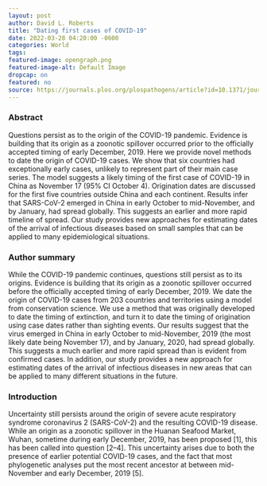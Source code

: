 ```yaml
---
layout: post
author: David L. Roberts
title: "Dating first cases of COVID-19"
date: 2022-03-28 04:20:00 -0600
categories: World  
tags: 
featured-image: opengraph.png
featured-image-alt: Default Image
dropcap: on 
featured: no 
source: https://journals.plos.org/plospathogens/article?id=10.1371/journal.ppat.1009620
---
```

### Abstract
Questions persist as to the origin of the COVID-19 pandemic. Evidence is building that its origin as a zoonotic spillover occurred prior to the officially accepted timing of early December, 2019. Here we provide novel methods to date the origin of COVID-19 cases. We show that six countries had exceptionally early cases, unlikely to represent part of their main case series. The model suggests a likely timing of the first case of COVID-19 in China as November 17 (95% CI October 4). Origination dates are discussed for the first five countries outside China and each continent. Results infer that SARS-CoV-2 emerged in China in early October to mid-November, and by January, had spread globally. This suggests an earlier and more rapid timeline of spread. Our study provides new approaches for estimating dates of the arrival of infectious diseases based on small samples that can be applied to many epidemiological situations.

### Author summary
While the COVID-19 pandemic continues, questions still persist as to its origins. Evidence is building that its origin as a zoonotic spillover occurred before the officially accepted timing of early December, 2019. We date the origin of COVID-19 cases from 203 countries and territories using a model from conservation science. We use a method that was originally developed to date the timing of extinction, and turn it to date the timing of origination using case dates rather than sighting events. Our results suggest that the virus emerged in China in early October to mid-November, 2019 (the most likely date being November 17), and by January, 2020, had spread globally. This suggests a much earlier and more rapid spread than is evident from confirmed cases. In addition, our study provides a new approach for estimating dates of the arrival of infectious diseases in new areas that can be applied to many different situations in the future.

### Introduction
Uncertainty still persists around the origin of severe acute respiratory syndrome coronavirus 2 (SARS-CoV-2) and the resulting COVID-19 disease. While an origin as a zoonotic spillover in the Huanan Seafood Market, Wuhan, sometime during early December, 2019, has been proposed [1], this has been called into question [2–4]. This uncertainty arises due to both the presence of earlier potential COVID-19 cases, and the fact that most phylogenetic analyses put the most recent ancestor at between mid-November and early December, 2019 [5].

